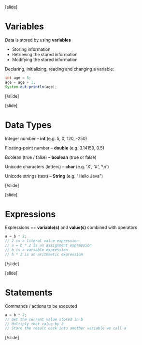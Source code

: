 [slide]
# Variables
Data is stored by using **variables**
* Storing information
* Retrieving the stored information
* Modifying the stored information

 Declaring, initializing, reading and changing a variable:


```java
int age = 5;
age = age + 1;
System.out.println(age);
```

[/slide]

[slide]
# Data Types
Integer number – **int** (e.g. 5, 0, 120, -250)

Floating-point number – **double** (e.g. 3.14159, 0.5)

Boolean (true / false) – **boolean** (true or false)

Unicode characters (letters) – **char** (e.g. 'X', '#', '\n')

Unicode strings (text) – **String** (e.g. "Hello Java")

[/slide]

[slide]
# Expressions

Expressions == **variable(s)** and **value(s)** combined with operators

```java
a = b * 2;
// 2 is a literal value expression
// a = b * 2 is an assignment expression
// b is a variable expression
// b * 2 is an arithmetic expression
```

[/slide]

[slide]
# Statements
Commands / actions to be executed

```java
a = b * 2;
// Get the current value stored in b
// Multiply that value by 2
// Store the result back into another variable we call a
```
[/slide]